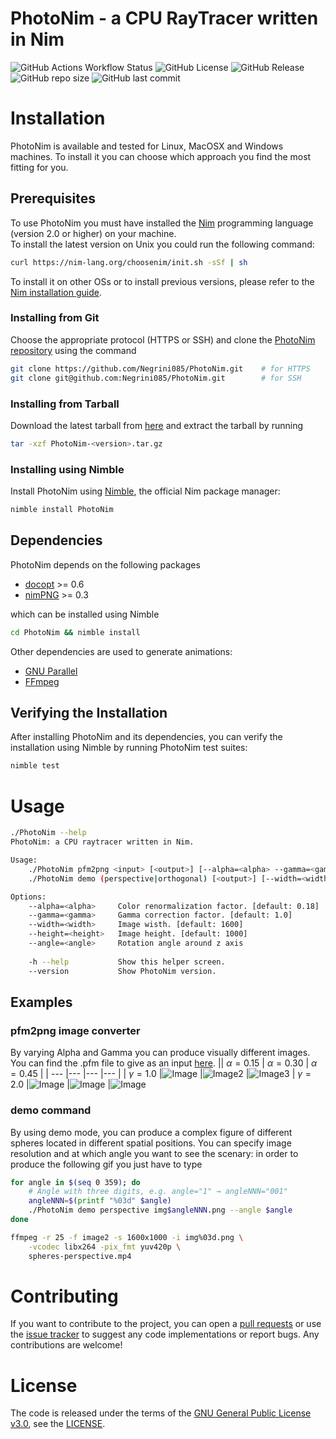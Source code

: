 # PhotoNim - a CPU RayTracer written in Nim
![GitHub Actions Workflow Status](https://img.shields.io/github/actions/workflow/status/Negrini085/PhotoNim/ci-action.yml)
![GitHub License](https://img.shields.io/github/license/Negrini085/PhotoNim)
![GitHub Release](https://img.shields.io/github/v/release/Negrini085/PhotoNim)
![GitHub repo size](https://img.shields.io/github/repo-size/Negrini085/PhotoNim)
![GitHub last commit](https://img.shields.io/github/last-commit/Negrini085/PhotoNim)

# Installation
PhotoNim is available and tested for Linux, MacOSX and Windows machines.
To install it you can choose which approach you find the most fitting for you. 

## Prerequisites
To use PhotoNim you must have installed the [Nim](https://github.com/nim-lang/Nim) programming language (version 2.0 or higher) on your machine. \
To install the latest version on Unix you could run the following command:
```sh
curl https://nim-lang.org/choosenim/init.sh -sSf | sh
```
To install it on other OSs or to install previous versions, please refer to the [Nim installation guide](https://nim-lang.org/install.html).


### Installing from Git
Choose the appropriate protocol (HTTPS or SSH) and clone the [PhotoNim repository](https://github.com/Negrini085/PhotoNim) using the command
```bash
git clone https://github.com/Negrini085/PhotoNim.git    # for HTTPS
git clone git@github.com:Negrini085/PhotoNim.git        # for SSH
```

### Installing from Tarball
Download the latest tarball from [here](https://github.com/Negrini085/PhotoNim/releases) and extract the tarball by running
```sh
tar -xzf PhotoNim-<version>.tar.gz
```

### Installing using Nimble
Install PhotoNim using [Nimble](https://github.com/nim-lang/nimble), the official Nim package manager:
```sh
nimble install PhotoNim
```

## Dependencies
PhotoNim depends on the following packages
- [docopt](https://github.com/docopt/docopt.nim) >= 0.6
- [nimPNG](https://github.com/jangko/nimPNG) >= 0.3

which can be installed using Nimble
```sh
cd PhotoNim && nimble install
```

Other dependencies are used to generate animations:
- [GNU Parallel](https://www.gnu.org/software/parallel/)
- [FFmpeg](https://ffmpeg.org/download.html)


## Verifying the Installation
After installing PhotoNim and its dependencies, you can verify the installation using Nimble by running PhotoNim test suites:
```sh
nimble test
```


# Usage
```bash
./PhotoNim --help
PhotoNim: a CPU raytracer written in Nim.

Usage:
    ./PhotoNim pfm2png <input> [<output>] [--alpha=<alpha> --gamma=<gamma>]
    ./PhotoNim demo (perspective|orthogonal) [<output>] [--width=<width> --height=<height> --angle=<angle>]

Options:
    --alpha=<alpha>     Color renormalization factor. [default: 0.18]
    --gamma=<gamma>     Gamma correction factor. [default: 1.0]
    --width=<width>     Image wisth. [default: 1600]
    --height=<height>   Image height. [default: 1000]
    --angle=<angle>     Rotation angle around z axis
    
    -h --help           Show this helper screen.
    --version           Show PhotoNim version.
```

## Examples

### pfm2png image converter
By varying Alpha and Gamma you can produce visually different images. You can find the .pfm file to give as an input [here](https://www.pauldebevec.com/Research/HDR/PFM/).
|| $\alpha = 0.15$ | $\alpha = 0.30$ | $\alpha = 0.45$ |
| --- |--- |--- |--- |
| $\gamma = 1.0$ |![Image](https://github.com/Negrini085/PhotoNim/assets/139368862/047ab8b0-3588-4b8c-84c0-5d74ca29637c) |![Image2](https://github.com/Negrini085/PhotoNim/assets/139368862/f0cd8aef-1b6a-4d6a-9418-2c3a2dac11c0) |![Image3](https://github.com/Negrini085/PhotoNim/assets/139368862/7c836355-cad9-4977-a295-543cd296be1b)
| $\gamma = 2.0$ |![Image](https://github.com/Negrini085/PhotoNim/assets/139368862/c019dee6-f286-4b23-9693-67b169c87deb) |![Image](https://github.com/Negrini085/PhotoNim/assets/139368862/db5cdbf4-c0ea-474c-91bb-154cd80cc990) |![Image](https://github.com/Negrini085/PhotoNim/assets/139368862/b9f21c8e-2d2d-4d5b-a7c9-5e0d3b2e8534)

### demo command
By using demo mode, you can produce a complex figure of different spheres located in different spatial positions. You can specify image resolution and at which angle you want to see the scenary: in order to produce the following gif you just have to type
```bash
for angle in $(seq 0 359); do
    # Angle with three digits, e.g. angle="1" → angleNNN="001"
    angleNNN=$(printf "%03d" $angle)
    ./PhotoNim demo perspective img$angleNNN.png --angle $angle
done

ffmpeg -r 25 -f image2 -s 1600x1000 -i img%03d.png \
    -vcodec libx264 -pix_fmt yuv420p \
    spheres-perspective.mp4
```

[](https://github.com/Negrini085/PhotoNim/assets/139368862/6eb06aeb-eba3-4343-ac1f-96366d666894)

# Contributing
If you want to contribute to the project, you can open a [pull requests](https://github.com/Negrini085/PhotoNim/pulls) or use the [issue tracker](https://github.com/Negrini085/PhotoNim/issues/) to suggest any code implementations or report bugs. 
Any contributions are welcome! 

# License
The code is released under the terms of the [GNU General Public License v3.0](https://www.gnu.org/licenses/gpl-3.0.html), see the [LICENSE](https://github.com/Negrini085/PhotoNim/blob/master/LICENSE).
